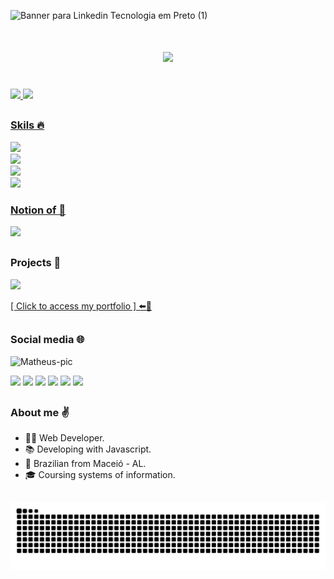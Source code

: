![Banner para Linkedin Tecnologia em Preto (1)](https://github.com/matheuspedrosam/matheuspedrosam/assets/99772255/3f4e085d-8295-4c1c-b41e-fd80ac20b4bb)

<h1 align="center">
    <img src="https://readme-typing-svg.herokuapp.com/?font=Righteous&size=35&center=true&vCenter=true&width=500&height=70&duration=4000&lines=Hello!+👋;+I'm+Matheus+Pedrosa!;"/>
</h1>

<div>
  <br>
  <a href="https://github.com/matheuspedrosam">
    <img height="180em" src="https://github-readme-stats-sigma-five.vercel.app/api?username=matheuspedrosam&show_icons=true&theme=dark&include_all_commits=true&count_private=true"/>
    <img height="180em" src="https://github-readme-stats-sigma-five.vercel.app/api/top-langs/?username=matheuspedrosam&layout=compact&langs_count=7&theme=dark"/>
</div>
    
##

<p align="center">
  
  ### Skils 🔥 
  <a href="https://skillicons.dev">
    <img src="https://skillicons.dev/icons?i=js,react,nodejs,html,css"/> <br>
    <img src="https://skillicons.dev/icons?i=nest,mongodb,mysql,sequelize,express"/> <br>
    <img src="https://skillicons.dev/icons?i=next,typescript,bootstrap,docker,firebase"/> <br>
    <img src="https://skillicons.dev/icons?i=windows,vscode,git,figma"/>
  </a>
</p>
  
<p align="center">
  <a href="https://skillicons.dev">
    
  ### Notion of 👀
  <img src="https://skillicons.dev/icons?i=ruby,py,unity,c#"/>
  </a>
</p>

##

### Projects 🧠

<a href="https://matheuspedrosam.github.io/Portfolio/"><img width="500px" src="https://user-images.githubusercontent.com/99772255/239716545-966e3cfa-171d-4a61-8efb-2a632f94af28.png"></img></a>

<a href="https://matheuspedrosam.github.io/Portfolio/">[ Click to access my portfolio ] ⬅️🔗</a>

##

<div>
  
  ### Social media 🌐

  <p><img alt="Matheus-pic" width="112px" src="https://github.com/user-attachments/assets/d598decc-78c9-49e3-abcb-56344bc077f5"></p>
  <a href="https://matheuspedrosam.github.io/Portfolio/" target="_blank"><img src="https://img.shields.io/badge/Portfolio-%23000000.svg?style=for-the-badge&logo=firefox&logoColor=#FF7139" target="_blank"></a>
  <a href="https://www.linkedin.com/in/matheus-pedrosa2002/" target="_blank"><img src="https://img.shields.io/badge/-LinkedIn-%230077B5?style=for-the-badge&logo=linkedin&logoColor=white" target="_blank"></a>
  <a href="https://www.instagram.com/devpedrosam/" target="_blank"><img src="https://img.shields.io/badge/-Instagram-%23E4405F?style=for-the-badge&logo=instagram&logoColor=white" target="_blank"></a>
  <a href="https://www.youtube.com/@devpedrosam" target="_blank"><img src="https://img.shields.io/badge/YouTube-FF0000?style=for-the-badge&logo=youtube&logoColor=white" target="_blank"></a>
  <a href="https://www.discordapp.com/users/255294706563547136" target="_blank"><img src="https://img.shields.io/badge/Discord-7289DA?style=for-the-badge&logo=discord&logoColor=white" target="_blank"></a> 
  <a href="mailto:matheuspedrosa2002@gmail.com"><img src="https://img.shields.io/badge/-Gmail-%23333?style=for-the-badge&logo=gmail&logoColor=white" target="_blank"></a>
</div>

 ##

   ### About me ✌️
- 👨‍💻 Web Developer.
- 📚 Developing with Javascript.
- 📍 Brazilian from Maceió - AL.
- 🎓 Coursing systems of information.

##

![github-contribution-grid-snake](https://github.com/matheuspedrosam/matheuspedrosam/blob/output/github-contribution-grid-snake.svg)
